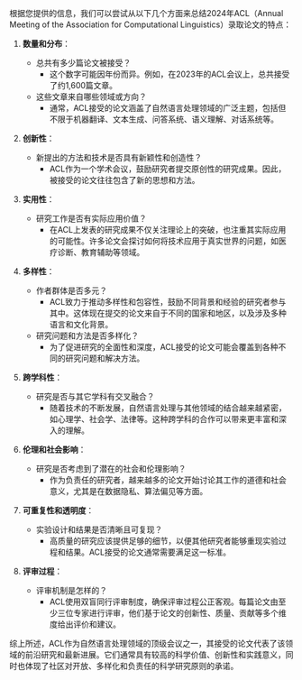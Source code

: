 根据您提供的信息，我们可以尝试从以下几个方面来总结2024年ACL（Annual Meeting of the Association for Computational Linguistics）录取论文的特点：

1. **数量和分布**：
   - 总共有多少篇论文被接受？
     - 这个数字可能因年份而异。例如，在2023年的ACL会议上，总共接受了约1,600篇文章。
   - 这些文章来自哪些领域或方向？
     - 通常，ACL接受的论文涵盖了自然语言处理领域的广泛主题，包括但不限于机器翻译、文本生成、问答系统、语义理解、对话系统等。

2. **创新性**：
   - 新提出的方法和技术是否具有新颖性和创造性？
     - ACL作为一个学术会议，鼓励研究者提交原创性的研究成果。因此，被接受的论文往往包含了新的思想和方法。

3. **实用性**：
   - 研究工作是否有实际应用价值？
     - 在ACL上发表的研究成果不仅关注理论上的突破，也注重其实际应用的可能性。许多论文会探讨如何将技术应用于真实世界的问题，如医疗诊断、教育辅助等领域。

4. **多样性**：
   - 作者群体是否多元？
     - ACL致力于推动多样性和包容性，鼓励不同背景和经验的研究者参与其中。这体现在提交的论文来自于不同的国家和地区，以及涉及多种语言和文化背景。
   - 研究问题和方法是否多样化？
     - 为了促进研究的全面性和深度，ACL接受的论文可能会覆盖到各种不同的研究问题和解决方法。

5. **跨学科性**：
   - 研究是否与其它学科有交叉融合？
     - 随着技术的不断发展，自然语言处理与其他领域的结合越来越紧密，如心理学、社会学、法律等。这种跨学科的合作可以带来更丰富和深入的理解。

6. **伦理和社会影响**：
   - 研究是否考虑到了潜在的社会和伦理影响？
     - 作为负责任的研究者，越来越多的论文开始讨论其工作的道德和社会意义，尤其是在数据隐私、算法偏见等方面。

7. **可重复性和透明度**：
   - 实验设计和结果是否清晰且可复现？
     - 高质量的研究应该提供足够的细节，以便其他研究者能够重现实验过程和结果。ACL接受的论文通常需要满足这一标准。

8. **评审过程**：
   - 评审机制是怎样的？
     - ACL使用双盲同行评审制度，确保评审过程公正客观。每篇论文由至少三位专家进行评审，他们基于论文的创新性、质量、贡献等多个维度给出评价和建议。

综上所述，ACL作为自然语言处理领域的顶级会议之一，其接受的论文代表了该领域的前沿研究和最新进展。它们通常具有较高的科学价值、创新性和实践意义，同时也体现了社区对开放、多样化和负责任的科学研究原则的承诺。
